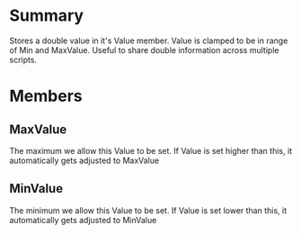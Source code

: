 # Summary
Stores a double value in it's Value member.  Value is clamped to be in range of Min and MaxValue. Useful to share double information across multiple scripts.

# Members

## MaxValue
The maximum we allow this Value to be set.  If Value is set higher than this, it automatically gets adjusted to MaxValue

## MinValue
The minimum we allow this Value to be set.  If Value is set lower than this, it automatically gets adjusted to MinValue